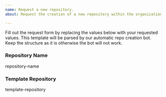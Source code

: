 ```yaml
---
name: Request a new repository.
about: Request the creation of a new repository within the organization.

---
```

Fill out the request form by replacing the values below with your requested values. 
This template will be parsed by our automatic repo creation bot.
Keep the structure as it is otherwise the bot will not work.

### Repository Name
<!-- The name of the repository you want to have, keep existing naming conventions. -->
repository-name

### Template Repository
<!-- The repository that should act as template for the new one -->
template-repository
